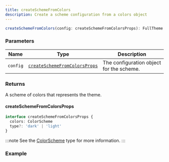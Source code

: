 ```yaml
---
title: createSchemeFromColors
description: Create a scheme configuration from a colors object
---
```


```ts
createSchemeFromColors(config: createSchemeFromColorsProps): FullTheme
```

### Parameters

| Name | Type | Description |
| ---- | ---- | ----------- |
| `config` | [`createSchemeFromColorsProps`](#createschemefromcolorsprops) | The configuration object for the scheme. |

### Returns

A scheme of colors that represents the theme.

#### createSchemeFromColorsProps

```ts
interface createSchemeFromColorsProps {
  colors: ColorScheme
  type?: 'dark' | 'light'
}
```

:::note
See the [ColorScheme](/docs/types/color-scheme) type for more information.
:::

### Example
